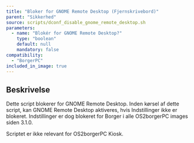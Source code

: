 ```yaml
---
title: "Bloker for GNOME Remote Desktop (Fjernskrivebord)"
parent: "Sikkerhed"
source: scripts/dconf_disable_gnome_remote_desktop.sh
parameters:
  - name: "Blokér for GNOME Remote Desktop?"
    type: "boolean"
    default: null
    mandatory: false
compatibility:
  - "BorgerPC"
included_in_image: true
---
```


## Beskrivelse
Dette script blokerer for GNOME Remote Desktop.
Inden kørsel af dette script, kan GNOME Remote Desktop aktiveres, hvis Indstillinger ikke er blokeret. 
Indstillinger er dog blokeret for Borger i alle OS2borgerPC images siden 3.1.0.

Scriptet er ikke relevant for OS2borgerPC Kiosk.